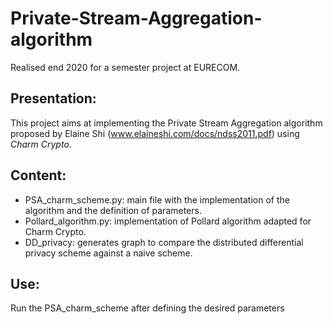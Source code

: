 # Private-Stream-Aggregation-algorithm
Realised end 2020 for a semester project at EURECOM.

## Presentation:
This project aims at implementing the Private Stream Aggregation algorithm proposed by Elaine Shi (www.elaineshi.com/docs/ndss2011.pdf) using *Charm Crypto*.

## Content:
* PSA_charm_scheme.py: main file with the implementation of the algorithm and the definition of parameters.
* Pollard_algorithm.py: implementation of Pollard algorithm adapted for Charm Crypto.
* DD_privacy: generates graph to compare the distributed differential privacy scheme against a naive scheme.

## Use:
Run the PSA_charm_scheme after defining the desired parameters





